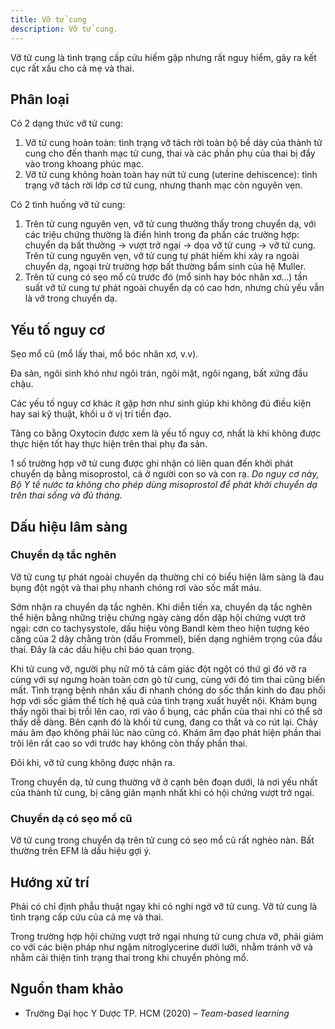 ```yaml
---
title: Vỡ tử cung
description: Vỡ tử cung.
---
```


Vỡ tử cung là tình trạng cấp cứu hiếm gặp nhưng rất nguy hiểm, gây ra kết cục rất xấu cho cả mẹ và thai.

## Phân loại

Có 2 dạng thức vỡ tử cung:

1. Vỡ tử cung hoàn toàn: tình trạng vỡ tách rời toàn bộ bề dày của thành tử cung cho đến thanh mạc tử cung, thai và các phần phụ của thai bị đẩy vào trong khoang phúc mạc.
2. Vỡ tử cung không hoàn toàn hay nứt tử cung (uterine dehiscence): tình trạng vỡ tách rời lớp cơ tử cung, nhưng thanh mạc còn nguyên vẹn.

Có 2 tình huống vỡ tử cung:

1. Trên tử cung nguyên vẹn, vỡ tử cung thường thấy trong chuyển dạ, với các triệu chứng thường là điển hình trong đa phần các trường hợp: chuyển dạ bất thường &rarr; vượt trở ngại &rarr; dọa vỡ tử cung &rarr; vỡ tử cung. Trên tử cung nguyên vẹn, vỡ tử cung tự phát hiếm khi xảy ra ngoài chuyển dạ, ngoại trừ trường hợp bất thường bẩm sinh của hệ Muller.
2. Trên tử cung có sẹo mổ cũ trước đó (mổ sinh hay bóc nhân xơ…) tần suất vỡ tử cung tự phát ngoài chuyển dạ có cao hơn, nhưng chủ yếu vẫn là vỡ trong chuyển dạ.

## Yếu tố nguy cơ

Sẹo mổ cũ (mổ lấy thai, mổ bóc nhân xơ, v.v).

Đa sản, ngôi sinh khó như ngôi trán, ngôi mặt, ngôi ngang, bất xứng đầu chậu.

Các yếu tố nguy cơ khác ít gặp hơn như sinh giúp khi không đủ điều kiện hay sai kỹ thuật, khối u ở vị trí tiền đạo.

Tăng co bằng Oxytocin được xem là yếu tố nguy cơ, nhất là khi không được thực hiện tốt hay thực hiện trên thai phụ đa sản.

1 số trường hợp vỡ tử cung được ghi nhận có liên quan đến khởi phát chuyển dạ bằng misoprostol, cả ở người con so và con rạ. _Do nguy cơ này, Bộ Y tế nước ta không cho phép dùng misoprostol để phát khởi chuyển dạ trên thai sống và đủ tháng._

## Dấu hiệu lâm sàng

### Chuyển dạ tắc nghẽn

Vỡ tử cung tự phát ngoài chuyển dạ thường chỉ có biểu hiện lâm sàng là đau bụng đột ngột và thai phụ nhanh chóng rơi vào sốc mất máu.

Sớm nhận ra chuyển dạ tắc nghẽn. Khi diễn tiến xa, chuyển dạ tắc nghẽn thể hiện bằng những triệu chứng
ngày càng dồn dập hội chứng vượt trở ngại: cơn co tachysystole, dấu hiệu vòng Bandl kèm theo hiện tượng kéo căng của 2 dây chằng tròn (dấu Frommel), biến dạng nghiêm trọng của đầu thai. Đây là các dấu hiệu chỉ báo quan trọng.

Khi tử cung vỡ, người phụ nữ mô tả cảm giác đột ngột có thứ gì đó vỡ ra cùng với sự ngưng hoàn toàn cơn gò tử cung, cùng với đó tim thai cũng biến mất. Tình trạng bệnh nhân xấu đi nhanh chóng do sốc thần kinh do đau phối hợp với sốc giảm thể tích hệ quả của tình trạng xuất huyết nội. Khám bụng thấy
ngôi thai bị trồi lên cao, rơi vào ổ bụng, các phần của thai nhi có thể sờ thấy dễ dàng. Bên cạnh đó là khối tử cung, đang co thắt và co rút lại. Chảy máu âm đạo không phải lúc nào cũng có. Khám âm đạo phát hiện phần thai trôi lên rất cao so với trước hay không còn thấy phần thai.

Đôi khi, vỡ tử cung không được nhận ra.

Trong chuyển dạ, tử cung thường vỡ ở cạnh bên đoạn dưới, là nơi yếu nhất của thành tử cung, bị căng giãn mạnh nhất khi có hội chứng vượt trở ngại.

### Chuyển dạ có sẹo mổ cũ

Vỡ tử cung trong chuyển dạ trên tử cung có sẹo mổ cũ rất nghèo nàn. Bất thường trên EFM là dấu hiệu gợi ý.

## Hướng xử trí

Phải có chỉ định phẫu thuật ngay khi có nghi ngờ vỡ tử cung. Vỡ tử cung là tình trạng cấp cứu của cả mẹ và thai.

Trong trường hợp hội chứng vượt trở ngại nhưng tử cung chưa vỡ, phải giảm co với các biện pháp như ngậm nitroglycerine dưới lưỡi, nhằm tránh vỡ và nhằm cải thiện tình trạng thai trong khi chuyển phòng mổ.

## Nguồn tham khảo

- Trường Đại học Y Dược TP. HCM (2020) – _Team-based learning_
